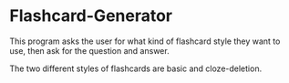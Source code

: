 # Flashcard-Generator

This program asks the user for what kind of flashcard style they want to use, then ask for the question and answer. 

The two different styles of flashcards are basic and cloze-deletion.
